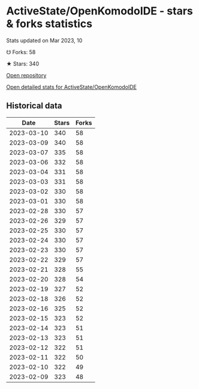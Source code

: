 # ActiveState/OpenKomodoIDE - stars & forks statistics

Stats updated on Mar 2023, 10

☋ Forks: 58

★ Stars: 340

[Open repository](https://github.com/ActiveState/OpenKomodoIDE)

[Open detailed stats for ActiveState/OpenKomodoIDE](https://reviewgithub.com/rep/ActiveState/OpenKomodoIDE)

## Historical data
| Date | Stars | Forks |
|------|-------|-------|
| 2023-03-10 | 340 | 58 | 
| 2023-03-09 | 340 | 58 | 
| 2023-03-07 | 335 | 58 | 
| 2023-03-06 | 332 | 58 | 
| 2023-03-04 | 331 | 58 | 
| 2023-03-03 | 331 | 58 | 
| 2023-03-02 | 330 | 58 | 
| 2023-03-01 | 330 | 58 | 
| 2023-02-28 | 330 | 57 | 
| 2023-02-26 | 329 | 57 | 
| 2023-02-25 | 330 | 57 | 
| 2023-02-24 | 330 | 57 | 
| 2023-02-23 | 330 | 57 | 
| 2023-02-22 | 329 | 57 | 
| 2023-02-21 | 328 | 55 | 
| 2023-02-20 | 328 | 54 | 
| 2023-02-19 | 327 | 52 | 
| 2023-02-18 | 326 | 52 | 
| 2023-02-16 | 325 | 52 | 
| 2023-02-15 | 323 | 52 | 
| 2023-02-14 | 323 | 51 | 
| 2023-02-13 | 323 | 51 | 
| 2023-02-12 | 322 | 51 | 
| 2023-02-11 | 322 | 50 | 
| 2023-02-10 | 322 | 49 | 
| 2023-02-09 | 323 | 48 | 

